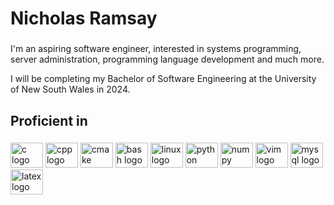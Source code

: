 <h1 align="left">Nicholas Ramsay</h1>

###

<p align="left">
    I'm an aspiring software engineer, interested in systems programming, server administration, programming language development and much more. 
</p>
<p align="left">
    I will be completing my Bachelor of Software Engineering at the University of New South Wales in 2024.
</p>

###

<h2 align="left">Proficient in</h2>

###

<div align="left">
  <img src="https://cdn.jsdelivr.net/gh/devicons/devicon/icons/c/c-original.svg" height="40" width="52" alt="c logo" />
  <img src="https://cdn.jsdelivr.net/gh/devicons/devicon/icons/cplusplus/cplusplus-original.svg" height="40" width="52" alt="cpp logo" />
  <img src="https://cdn.jsdelivr.net/gh/devicons/devicon/icons/cmake/cmake-original.svg" height="40" width="52" alt="cmake logo" />

  <img src="https://cdn.jsdelivr.net/gh/devicons/devicon/icons/bash/bash-original.svg" height="40" width="52" alt="bash logo" />
  <img src="https://cdn.jsdelivr.net/gh/devicons/devicon/icons/linux/linux-original.svg" height="40" width="52" alt="linux logo" />

  <img src="https://cdn.jsdelivr.net/gh/devicons/devicon/icons/python/python-original.svg" height="40" width="52" alt="python logo" />
  <img src="https://cdn.jsdelivr.net/gh/devicons/devicon/icons/numpy/numpy-original.svg" height="40" width="52" alt="numpy logo" />
  <img src="https://cdn.jsdelivr.net/gh/devicons/devicon/icons/vim/vim-original.svg" height="40" width="52" alt="vim logo" />

  <img src="https://cdn.jsdelivr.net/gh/devicons/devicon/icons/mysql/mysql-original.svg" height="40" width="52" alt="mysql logo" />

  <img src="https://cdn.jsdelivr.net/gh/devicons/devicon/icons/latex/latex-original.svg" height="40" width="52" alt="latex logo" />
</div>

###

